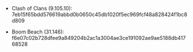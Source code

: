 * Clash of Clans (9.105.10):
7eb15f65bdd576619abbd0b0650c45db1020f5ec969fcf48a828424f1bc8d809

* Boom Beach (31.146):
f6e07c02b728dfee9a849204b2ac1a3004ae3ce191092ae9ae5188db41768528
